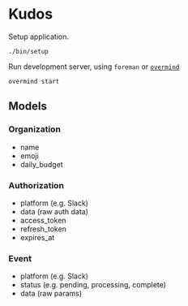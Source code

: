# Kudos

Setup application.

```
./bin/setup
```

Run development server, using `foreman` or [`overmind`](https://evilmartians.com/chronicles/introducing-overmind-and-hivemind)

```
overmind start
```

## Models

### Organization

- name
- emoji
- daily_budget

### Authorization

- platform (e.g. Slack)
- data (raw auth data)
- access_token
- refresh_token
- expires_at

### Event

- platform (e.g. Slack)
- status (e.g. pending, processing, complete)
- data (raw params)
